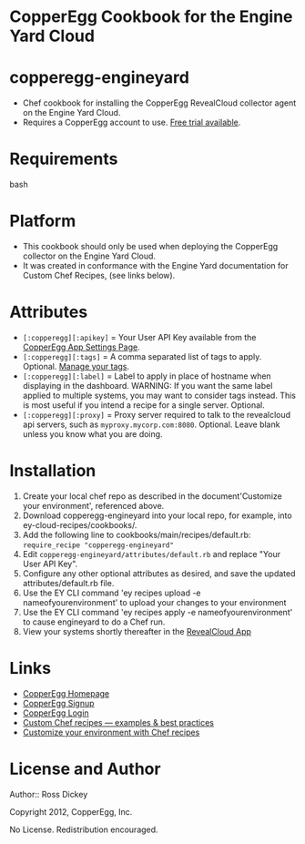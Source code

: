 CopperEgg Cookbook for the Engine Yard Cloud
============================================

copperegg-engineyard
===========
* Chef cookbook for installing the CopperEgg RevealCloud collector agent on the Engine Yard Cloud.
* Requires a CopperEgg account to use. [Free trial available](https://app.copperegg.com/signup).

Requirements
============
bash

Platform
========
* This cookbook should only be used when deploying the CopperEgg collector on the Engine Yard Cloud.
* It was created in conformance with the Engine Yard documentation for Custom Chef Recipes, (see links below).

Attributes
==========
* `[:copperegg][:apikey]` = Your User API Key available from the [CopperEgg App Settings Page](https://app.copperegg.com/#settings/user).
* `[:copperegg][:tags]` = A comma separated list of tags to apply.  Optional.  [Manage your tags](https://app.copperegg.com/#revealcloud/tags).
* `[:copperegg][:label]` = Label to apply in place of hostname when displaying in the dashboard.  WARNING: If you want the same label applied to multiple systems, you may want to consider tags instead.  This is most useful if you intend a recipe for a single server.  Optional.
* `[:copperegg][:proxy]` = Proxy server required to talk to the revealcloud api servers, such as `myproxy.mycorp.com:8080`.  Optional.  Leave blank unless you know what you are doing.

Installation
============
1. Create your local chef repo as described in the document'Customize your environment', referenced above.
2. Download copperegg-engineyard into your local repo, for example, into ey-cloud-recipes/cookbooks/.
3. Add the following line to cookbooks/main/recipes/default.rb: `require_recipe "copperegg-engineyard"`
4. Edit `copperegg-engineyard/attributes/default.rb` and replace "Your User API Key".
5. Configure any other optional attributes as desired, and save the updated attributes/default.rb file.
6. Use the EY CLI command 'ey recipes upload -e nameofyourenvironment' to upload your changes to your environment
7. Use the EY CLI command 'ey recipes apply -e nameofyourenvironment' to cause engineyard to do a Chef run.
8. View your systems shortly thereafter in the [RevealCloud App](https://app.copperegg.com/#revealcloud/overview)

Links
=====
* [CopperEgg Homepage](http://www.copperegg.com)
* [CopperEgg Signup](https://app.copperegg.com/signup)
* [CopperEgg Login](https://app.copperegg.com/login)
* [Custom Chef recipes — examples & best practices](https://support.cloud.engineyard.com/entries/21406977-custom-chef-recipes-examples-best-practices)
* [Customize your environment with Chef recipes](https://support.cloud.engineyard.com/entries/21009867-custom-chef-recipes)

License and Author
==================
Author:: Ross Dickey

Copyright 2012, CopperEgg, Inc.

No License.  Redistribution encouraged.


